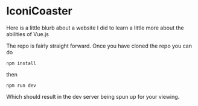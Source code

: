 # IconiCoaster

Here is a little blurb about a website I did to learn a little more about the abilities of Vue.js

The repo is fairly straight forward. Once you have cloned the repo you can do

```npm install```

then

```npm run dev```

Which should result in the dev server being spun up for your viewing.